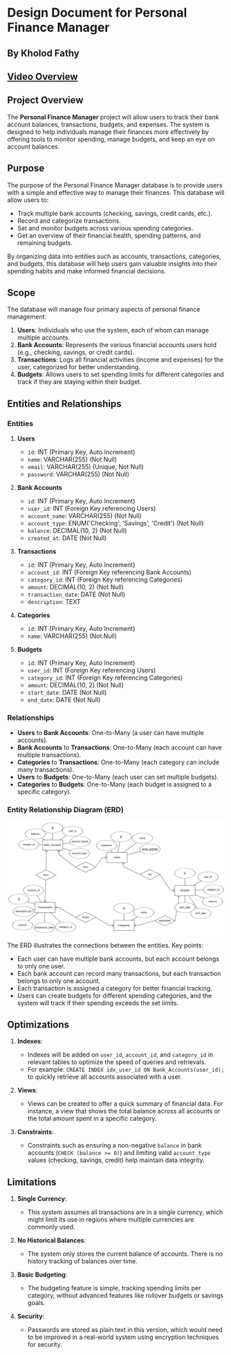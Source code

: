 # Design Document for Personal Finance Manager

## By Kholod Fathy

## [Video Overview](https://youtu.be/ze0Wl23qPYg)

## Project Overview

The **Personal Finance Manager** project will allow users to track their bank account balances, transactions, budgets, and expenses. The system is designed to help individuals manage their finances more effectively by offering tools to monitor spending, manage budgets, and keep an eye on account balances.

## Purpose

The purpose of the Personal Finance Manager database is to provide users with a simple and effective way to manage their finances. This database will allow users to:

- Track multiple bank accounts (checking, savings, credit cards, etc.).
- Record and categorize transactions.
- Set and monitor budgets across various spending categories.
- Get an overview of their financial health, spending patterns, and remaining budgets.

By organizing data into entities such as accounts, transactions, categories, and budgets, this database will help users gain valuable insights into their spending habits and make informed financial decisions.

## Scope

The database will manage four primary aspects of personal finance management:

1. **Users**: Individuals who use the system, each of whom can manage multiple accounts.
2. **Bank Accounts**: Represents the various financial accounts users hold (e.g., checking, savings, or credit cards).
3. **Transactions**: Logs all financial activities (income and expenses) for the user, categorized for better understanding.
4. **Budgets**: Allows users to set spending limits for different categories and track if they are staying within their budget.

## Entities and Relationships

### Entities

1. **Users**
   - `id`: INT (Primary Key, Auto Increment)
   - `name`: VARCHAR(255) (Not Null)
   - `email`: VARCHAR(255) (Unique, Not Null)
   - `password`: VARCHAR(255) (Not Null)

2. **Bank Accounts**
   - `id`: INT (Primary Key, Auto Increment)
   - `user_id`: INT (Foreign Key referencing Users)
   - `account_name`: VARCHAR(255) (Not Null)
   - `account_type`: ENUM('Checking', 'Savings', 'Credit') (Not Null)
   - `balance`: DECIMAL(10, 2) (Not Null)
   - `created_at`: DATE (Not Null)

3. **Transactions**
   - `id`: INT (Primary Key, Auto Increment)
   - `account_id`: INT (Foreign Key referencing Bank Accounts)
   - `category_id`: INT (Foreign Key referencing Categories)
   - `amount`: DECIMAL(10, 2) (Not Null)
   - `transaction_date`: DATE (Not Null)
   - `description`: TEXT

4. **Categories**
   - `id`: INT (Primary Key, Auto Increment)
   - `name`: VARCHAR(255) (Not Null)

5. **Budgets**
   - `id`: INT (Primary Key, Auto Increment)
   - `user_id`: INT (Foreign Key referencing Users)
   - `category_id`: INT (Foreign Key referencing Categories)
   - `amount`: DECIMAL(10, 2) (Not Null)
   - `start_date`: DATE (Not Null)
   - `end_date`: DATE (Not Null)

### Relationships

- **Users** to **Bank Accounts**: One-to-Many (a user can have multiple accounts).
- **Bank Accounts** to **Transactions**: One-to-Many (each account can have multiple transactions).
- **Categories** to **Transactions**: One-to-Many (each category can include many transactions).
- **Users** to **Budgets**: One-to-Many (each user can set multiple budgets).
- **Categories** to **Budgets**: One-to-Many (each budget is assigned to a specific category).

### Entity Relationship Diagram (ERD)



![Finance Database ERD](Diagram.png)

The ERD illustrates the connections between the entities. Key points:

- Each user can have multiple bank accounts, but each account belongs to only one user.
- Each bank account can record many transactions, but each transaction belongs to only one account.
- Each transaction is assigned a category for better financial tracking.
- Users can create budgets for different spending categories, and the system will track if their spending exceeds the set limits.

## Optimizations

1. **Indexes**:
   - Indexes will be added on `user_id`, `account_id`, and `category_id` in relevant tables to optimize the speed of queries and retrievals.
   - For example: `CREATE INDEX idx_user_id ON Bank_Accounts(user_id);` to quickly retrieve all accounts associated with a user.

2. **Views**:
   - Views can be created to offer a quick summary of financial data. For instance, a view that shows the total balance across all accounts or the total amount spent in a specific category.

3. **Constraints**:
   - Constraints such as ensuring a non-negative `balance` in bank accounts (`CHECK (balance >= 0)`) and limiting valid `account_type` values (checking, savings, credit) help maintain data integrity.

## Limitations

1. **Single Currency**:
   - This system assumes all transactions are in a single currency, which might limit its use in regions where multiple currencies are commonly used.

2. **No Historical Balances**:
   - The system only stores the current balance of accounts. There is no history tracking of balances over time.

3. **Basic Budgeting**:
   - The budgeting feature is simple, tracking spending limits per category, without advanced features like rollover budgets or savings goals.

4. **Security**:
   - Passwords are stored as plain text in this version, which would need to be improved in a real-world system using encryption techniques for security.
